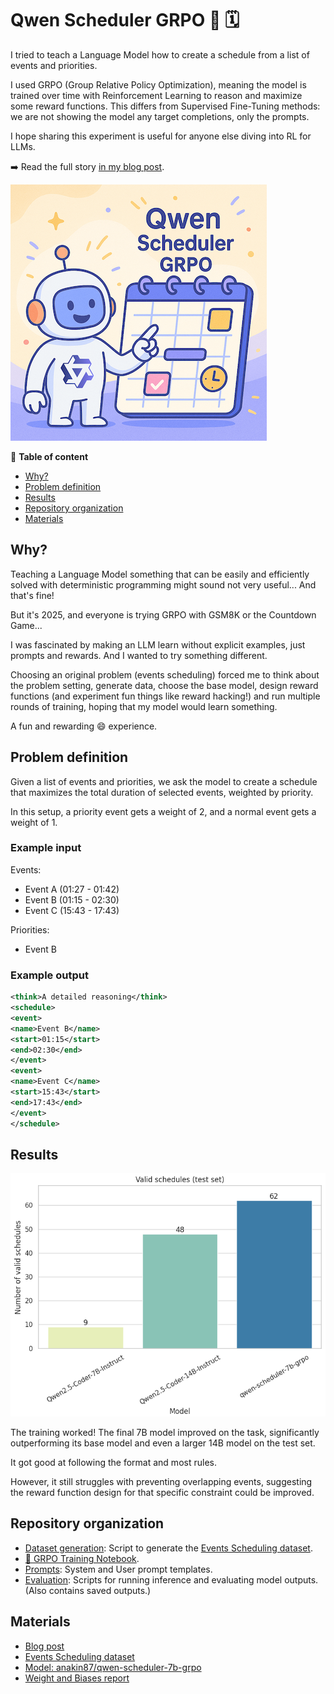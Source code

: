 # Qwen Scheduler GRPO 👑 🗓️

I tried to teach a Language Model how to create a schedule from a list of events and priorities.

I used GRPO (Group Relative Policy Optimization), meaning the model is trained over time with Reinforcement Learning to reason and maximize
some reward functions. This differs from Supervised Fine-Tuning methods: we are not showing the model any target
completions, only the prompts.

I hope sharing this experiment is useful for anyone else diving into RL for LLMs.

➡️ Read the full story [in my blog post](https://huggingface.co/blog/anakin87/qwen-scheduler-grpo).

<img src="./images/qwen_scheduler_logo_mini.png"></img>

🧷 **Table of content**
- [Why?](#why)
- [Problem definition](#problem-definition)
- [Results](#results)
- [Repository organization](#repository-organization)
- [Materials](#materials)

## Why?

Teaching a Language Model something that can be easily and efficiently solved with deterministic programming might 
sound not very useful... And that's fine!

But it's 2025, and everyone is trying GRPO with GSM8K or the Countdown Game...

I was fascinated by making an LLM learn without explicit examples, just prompts and rewards. And I wanted to try
something different.

Choosing an original problem (events scheduling) forced me to think about the problem setting, generate data, choose the base model, design reward functions (and experiment fun things like reward hacking!) and run multiple rounds of training, hoping that my model would learn something.

A fun and rewarding 😄 experience.

## Problem definition

Given a list of events and priorities, we ask the model to create a schedule that maximizes the total duration of selected events, weighted by priority.

In this setup, a priority event gets a weight of 2, and a normal event gets a weight of 1.

### Example input

Events:
- Event A (01:27 - 01:42)
- Event B (01:15 - 02:30)
- Event C (15:43 - 17:43)

Priorities:
- Event B

### Example output

```xml
<think>A detailed reasoning</think>
<schedule>
<event>
<name>Event B</name>
<start>01:15</start>
<end>02:30</end>
</event>
<event>
<name>Event C</name>
<start>15:43</start>
<end>17:43</end>
</event>
</schedule>
```

## Results

<img src="./images/eval_valid_schedules.png"></img>

The training worked! The final 7B model improved on the task, significantly outperforming its base model and even a larger 14B model on the test set.

It got good at following the format and most rules.

However, it still struggles with preventing overlapping events, suggesting the reward function design for that specific constraint
could be improved.


## Repository organization
- [Dataset generation](./dataset_generation/): Script to generate the [Events Scheduling dataset](https://huggingface.co/datasets/anakin87/events-scheduling).
- [📓 GRPO Training Notebook](train_grpo.ipynb).
- [Prompts](prompts.txt): System and User prompt templates.
- [Evaluation](./evaluation/): Scripts for running inference and evaluating model outputs.  (Also contains saved outputs.)

## Materials
- [Blog post](https://huggingface.co/blog/anakin87/qwen-scheduler-grpo)
- [Events Scheduling dataset](https://huggingface.co/datasets/anakin87/events-scheduling)
- [Model: anakin87/qwen-scheduler-7b-grpo](https://huggingface.co/anakin87/qwen-scheduler-7b-grpo)
- [Weight and Biases report](https://api.wandb.ai/links/stefanofiorucci/22oryc3v)